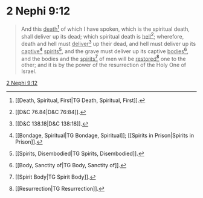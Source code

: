 # 2 Nephi 9:12

> And this <u>death</u>[^a] of which I have spoken, which is the spiritual death, shall deliver up its dead; which spiritual death is <u>hell</u>[^b]; wherefore, death and hell must <u>deliver</u>[^c] up their dead, and hell must deliver up its <u>captive</u>[^d] <u>spirits</u>[^e], and the grave must deliver up its captive <u>bodies</u>[^f], and the bodies and the <u>spirits</u>[^g] of men will be <u>restored</u>[^h] one to the other; and it is by the power of the resurrection of the Holy One of Israel.

[2 Nephi 9:12](https://www.churchofjesuschrist.org/study/scriptures/bofm/2-ne/9?lang=eng&id=p12#p12)


[^a]: [[Death, Spiritual, First|TG Death, Spiritual, First]].  
[^b]: [[D&C 76.84|D&C 76:84]].  
[^c]: [[D&C 138.18|D&C 138:18]].  
[^d]: [[Bondage, Spiritual|TG Bondage, Spiritual]]; [[Spirits in Prison|Spirits in Prison]].  
[^e]: [[Spirits, Disembodied|TG Spirits, Disembodied]].  
[^f]: [[Body, Sanctity of|TG Body, Sanctity of]].  
[^g]: [[Spirit Body|TG Spirit Body]].  
[^h]: [[Resurrection|TG Resurrection]].  
